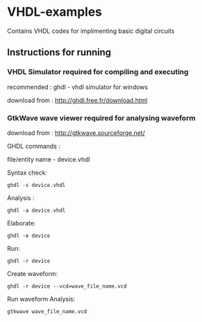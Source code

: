 # VHDL-examples
Contains VHDL codes for implimenting basic digital circuits

## Instructions for running 

### VHDL Simulator required for compiling and executing 

recommended : ghdl - vhdl simulator for windows

download from : http://ghdl.free.fr/download.html

### GtkWave wave viewer required for analysing waveform

download from : http://gtkwave.sourceforge.net/

GHDL commands :

file/entity name - device.vhdl

Syntax check:

    ghdl -s device.vhdl

Analysis :

    ghdl -a device.vhdl

Elaborate:

    ghdl -e device

Run:

    ghdl -r device

Create waveform:

    ghdl -r device --vcd=wave_file_name.vcd

Run waveform Analysis:

    gtkwave wave_file_name.vcd
 
